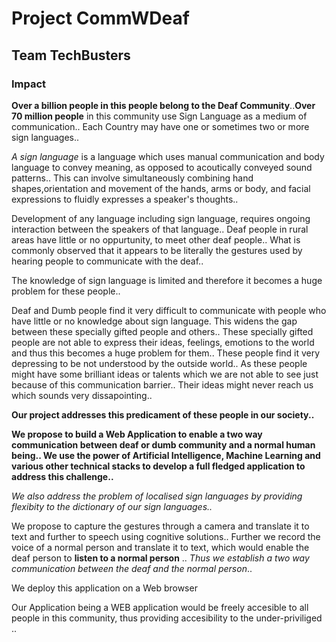 # Project CommWDeaf
## Team TechBusters

### Impact

 **Over a  billion people in this people belong to the Deaf Community**..**Over 70 million people** in this community use Sign Language as a medium of communication.. Each Country may have one or sometimes two or more sign languages.. 

 *A sign language* is a language which uses manual communication and body language to convey meaning, as opposed to acoutically conveyed sound patterns.. This can involve simultaneously combining hand shapes,orientation and movement of the hands, arms or body, and facial expressions to fluidly expresses a speaker's thoughts..

 Development of any language including sign language, requires ongoing interaction between the speakers of that language.. Deaf people in rural areas have little or no oppurtunity, to meet other deaf people.. What is commonly observed that it appears to be literally the gestures used by hearing people to communicate with the deaf.. 

 The knowledge of sign language is limited and therefore it becomes a huge problem for these people.. 

 Deaf and Dumb people find it very difficult to communicate with people who have little or no knowledge about sign language. This widens the gap between these specially gifted people and others.. These specially gifted people are not able to express their ideas, feelings, emotions to the world and thus this becomes a huge problem for them.. These people find it very depressing to be not understood by the outside world.. As these people might have some brilliant ideas or talents which we are not able to see just because of this communication barrier.. Their ideas might never reach us which sounds very dissapointing..

 **Our project addresses this predicament of these people in our society..**

 **We propose to build a Web Application to enable a two way communication between  deaf or dumb community and a normal human being.. We use the power of Artificial Intelligence, Machine Learning and various other technical stacks to develop a full fledged application to address this challenge..**

 *We also address the problem of localised sign languages by providing flexibity to the dictionary of our sign languages..*

 We propose to capture the gestures through a camera and translate it to text and further to speech using cognitive solutions.. Further we record the voice of a normal person and translate it to text, which would enable the deaf person to **listen to a normal person** .. *Thus we establish a two way communication between the deaf and the normal person*..

 We deploy this application on a Web browser

 Our Application being a WEB application would be freely accesible to all people in this community, thus providing accesibility to the under-priviliged ..







